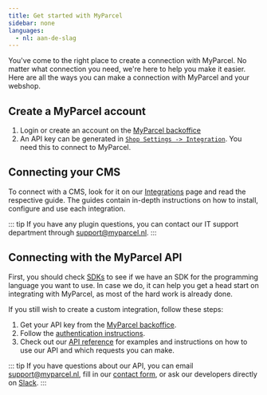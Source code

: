 ```yaml
---
title: Get started with MyParcel
sidebar: none
languages:
  - nl: aan-de-slag
---
```


You've come to the right place to create a connection with MyParcel. No matter
what connection you need, we're here to help you make it easier. Here are all
the ways you can make a connection with MyParcel and your webshop.

## Create a MyParcel account

1. Login or create an account on the [MyParcel backoffice]
2. An API key can be generated in [`Shop Settings -> Integration`]. You
   need this to connect to MyParcel.

## Connecting your CMS

To connect with a CMS, look for it on our [Integrations] page and read the
respective guide. The guides contain in-depth instructions on how to install,
configure and use each integration.

::: tip
If you have any plugin questions, you can contact our IT support department
through [support@myparcel.nl].
:::

## Connecting with the MyParcel API

First, you should check [SDKs] to see if we have an
SDK for the programming language you want to use. In case we do, it can help you
get a head start on integrating with MyParcel, as most of the hard work is
already done.

If you still wish to create a custom integration, follow these steps:

1. Get your API key from the [MyParcel backoffice].
2. Follow the [authentication instructions].
3. Check out our [API reference] for examples and instructions on how to use our
   API and which requests you can make.

::: tip
If you have questions about our API, you can email [support@myparcel.nl], fill
in our [contact form], or ask our developers directly on [Slack].
:::

[API reference]: /api-reference/
[Integrations]: /integrations.html
[MyParcel backoffice]: https://www.myparcel.nl/
[SDKs]: /integrations.html#sdks-software-development-kits
[Slack]: https://join.slack.com/t/myparcel-dev/shared_invite/enQtNDkyNTg3NzA1MjM4LWQ5MWE5MTQ3MDg4YjU5NzdjYjk0OTY1ZDJiYjU5YzJjNzk3Yzk3NGY0OWFkZDU4MDYwZDEyZDlhZTgzOWM1MjI
[`Shop Settings -> Integration`]: https://backoffice.myparcel.nl/settings/integration
[authentication instructions]: /api-reference/05.authentication.html
[contact form]: /contact.html
[support@myparcel.nl]: mailto:support@myparcel.nl
